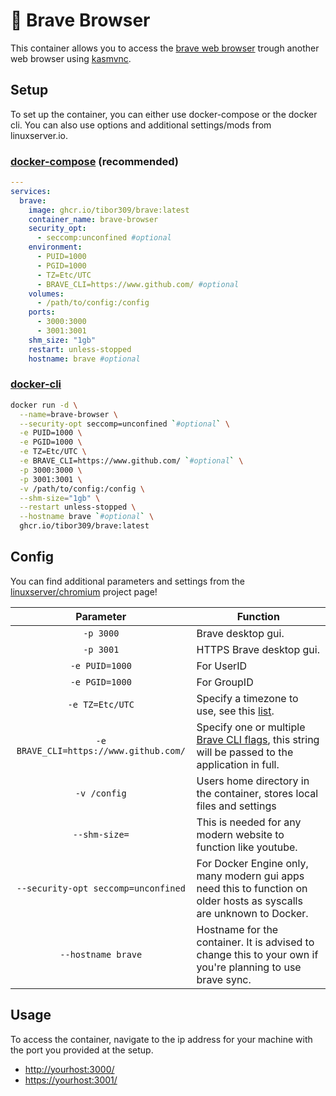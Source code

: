 # 🦁 Brave Browser
This container allows you to access the [brave web browser][brave] trough another web browser using [kasmvnc][kasm].

## Setup

To set up the container, you can either use docker-compose or the docker cli. You can also use options and additional settings/mods from linuxserver.io.

### [docker-compose][dcompose] (recommended)

```yaml
---
services:
  brave:
    image: ghcr.io/tibor309/brave:latest
    container_name: brave-browser
    security_opt:
      - seccomp:unconfined #optional
    environment:
      - PUID=1000
      - PGID=1000
      - TZ=Etc/UTC
      - BRAVE_CLI=https://www.github.com/ #optional
    volumes:
      - /path/to/config:/config
    ports:
      - 3000:3000
      - 3001:3001
    shm_size: "1gb"
    restart: unless-stopped
    hostname: brave #optional
```

### [docker-cli][dcli]

```bash
docker run -d \
  --name=brave-browser \
  --security-opt seccomp=unconfined `#optional` \
  -e PUID=1000 \
  -e PGID=1000 \
  -e TZ=Etc/UTC \
  -e BRAVE_CLI=https://www.github.com/ `#optional` \
  -p 3000:3000 \
  -p 3001:3001 \
  -v /path/to/config:/config \
  --shm-size="1gb" \
  --restart unless-stopped \
  --hostname brave `#optional` \
  ghcr.io/tibor309/brave:latest
```

## Config

You can find additional parameters and settings from the [linuxserver/chromium][chromium-setup] project page!

| Parameter | Function |
| :----: | --- |
| `-p 3000` | Brave desktop gui. |
| `-p 3001` | HTTPS Brave desktop gui. |
| `-e PUID=1000` | For UserID |
| `-e PGID=1000` | For GroupID |
| `-e TZ=Etc/UTC` | Specify a timezone to use, see this [list][tz]. |
| `-e BRAVE_CLI=https://www.github.com/` | Specify one or multiple [Brave CLI flags][flags], this string will be passed to the application in full. |
| `-v /config` | Users home directory in the container, stores local files and settings |
| `--shm-size=` | This is needed for any modern website to function like youtube. |
| `--security-opt seccomp=unconfined` | For Docker Engine only, many modern gui apps need this to function on older hosts as syscalls are unknown to Docker. |
| `--hostname brave` | Hostname for the container. It is advised to change this to your own if you're planning to use brave sync. |

## Usage
To access the container, navigate to the ip address for your machine with the port you provided at the setup.

* [http://yourhost:3000/][link]
* [https://yourhost:3001/][link]


[brave]: https://brave.com/
[kasm]: https://kasmweb.com/kasmvnc
[chromium-setup]: https://github.com/linuxserver/docker-chromium/blob/master/README.md#application-setup

[dcompose]: https://docs.linuxserver.io/general/docker-compose
[dcli]: https://docs.docker.com/engine/reference/commandline/cli/
[flags]: https://support.brave.com/hc/en-us/articles/360044860011-How-Do-I-Use-Command-Line-Flags-in-Brave
[tz]: https://en.wikipedia.org/wiki/List_of_tz_database_time_zones#List
[link]: https://www.youtube.com/watch?v=dQw4w9WgXcQ

